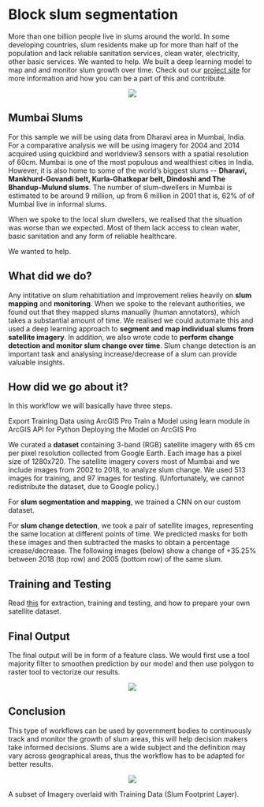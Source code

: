 # Block slum segmentation

More than one billion people live in slums around the world. In some developing countries, slum residents make up for more than half of the population and lack reliable sanitation services, clean water, electricity, other basic services. We wanted to help. We built a deep learning model to map and and monitor slum growth over time. Check out our [project site]() for more information and how you can be a part of this and contribute.


<p align="center">
  <img src="https://github.com/cbsudux/Mumbai-slum-segmentation/blob/master/assets/images/combined-intro.png" >
</p>

## Mumbai Slums

For this sample we will be using data from Dharavi area in Mumbai, India. For a comparative analysis we will be using imagery for 2004 and 2014 acquired using quickbird and worldview3 sensors with a spatial resolution of 60cm. Mumbai is one of the most populous and wealthiest cities in India. However, it is also home to some of the world’s biggest slums -- **Dharavi, Mankhurd-Govandi belt, Kurla-Ghatkopar belt, Dindoshi and The Bhandup-Mulund slums**. The number of slum-dwellers in Mumbai is estimated to be around 9 million, up from 6 million in 2001 that is, 62% of of Mumbai live in informal slums.

When we spoke to the local slum dwellers, we realised that the situation was worse than we expected. Most of them lack access to clean water, basic sanitation and any form of reliable healthcare.

We wanted to help. 

## What did we do?

Any intitative on slum rehabitiation and improvement relies heavily on **slum mapping** and **monitoring**. When we spoke to the relevant authorities, we found out that they mapped slums manually (human annotators), which takes a substantial amount of time. We realised we could automate this and used a deep learning approach to **segment and map individual slums from satellite imagery**. In addition, we also wrote code to **perform change detection and monitor slum change over time**. Slum change detection is an important task and analysing increase/decrease of a slum can provide valuable insights.

## How did we go about it?

In this workflow we will basically have three steps.

Export Training Data using ArcGIS Pro
Train a Model using learn module in ArcGIS API for Python
Deploying the Model on ArcGIS Pro

We curated a **dataset** containing 3-band (RGB) satellite imagery with 65 cm per pixel resolution
collected from Google Earth. Each image has a pixel size of 1280x720. The satellite imagery covers most of
Mumbai and we include images from 2002 to 2018, to analyze slum change. We used 513 images for training, and 97 images for testing. (Unfortunately, we cannot redistribute the dataset, due to Google policy.)

For **slum segmentation and mapping**, we trained a CNN on our custom dataset.

For **slum change detection**, we took a pair of satellite images, representing the same location at different points of time. We predicted masks for both these images and then subtracted the masks to obtain a percentage icrease/decrease. The following images (below) show a change of +35.25% between 2018 (top row) and 2005 (bottom row) of the same slum.    

## Training and Testing

Read [this](https://github.com/armaanbadhan/weBelong/blob/main/Machine%20Learning/slum%20data%20from%20satellite%20imaging%20defsmart.ipynb) for extraction, training and testing, and how to prepare your own satellite dataset.

## Final Output

The final output will be in form of a feature class. We would first use a tool majority filter to smoothen prediction by our model and then use polygon to raster tool to vectorize our results.

<p align="center">
  <img src="https://developers.arcgis.com/python/samples/images/base64-images/extracting_slums_from_satellite_imagery-14.png" >
</p>

## Conclusion

This type of workflows can be used by government bodies to continuously track and monitor the growth of slum areas, this will help decision makers take informed decisions. Slums are a wide subject and the definition may vary across geographical areas, thus the workflow has to be adapted for better results.

<p align="center">
  <img src="https://developers.arcgis.com/python/samples/images/base64-images/extracting_slums_from_satellite_imagery-1.png" >
</p>

A subset of Imagery overlaid with Training Data (Slum Footprint Layer).
